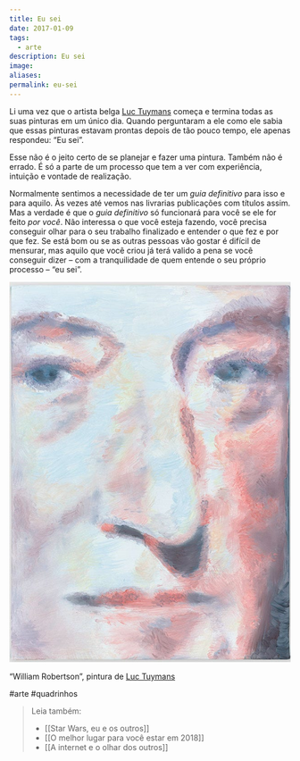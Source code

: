 ```yaml
---
title: Eu sei
date: 2017-01-09
tags:
  - arte
description: Eu sei
image: 
aliases:
permalink: eu-sei
---
```

Li uma vez que o artista belga [Luc Tuymans](https://en.m.wikipedia.org/wiki/Luc_Tuymans) começa e termina todas as suas pinturas em um único dia. Quando perguntaram a ele como ele sabia que essas pinturas estavam prontas depois de tão pouco tempo, ele apenas respondeu: “Eu sei”.

Esse não é o jeito certo de se planejar e fazer uma pintura. Também não é errado. É só a parte de um processo que tem a ver com experiência, intuição e vontade de realização.

Normalmente sentimos a necessidade de ter um _guia definitivo_ para isso e para aquilo. Às vezes até vemos nas livrarias publicações com títulos assim. Mas a verdade é que o _guia definitivo_ só funcionará para você se ele for feito _por você_. Não interessa o que você esteja fazendo, você precisa conseguir olhar para o seu trabalho finalizado e entender o que fez e por que fez. Se está bom ou se as outras pessoas vão gostar é difícil de mensurar, mas aquilo que você criou já terá valido a pena se você conseguir dizer – com a tranquilidade de quem entende o seu próprio processo – “eu sei”.

<img src="/assets/img/eu-sei-medium.jpeg">

“William Robertson”, pintura de [Luc Tuymans](http://www.thebroad.org/art/luc-tuymans/william-robertson)


#arte #quadrinhos

> Leia também:
> - [[Star Wars, eu e os outros]]
> - [[O melhor lugar para você estar em 2018]]
> - [[A internet e o olhar dos outros]]